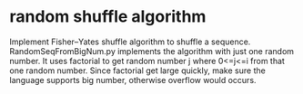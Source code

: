 # random shuffle algorithm
Implement Fisher–Yates shuffle algorithm to shuffle a sequence.
RandomSeqFromBigNum.py implements the algorithm with just one random number. It uses factorial to get random number j where 0<=j<=i from that one random number. Since factorial get large quickly, make sure the language supports big number, otherwise overflow would occurs.
